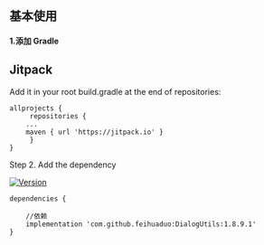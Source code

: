 ## 基本使用

#### 1.添加 Gradle

## Jitpack

Add it in your root build.gradle at the end of repositories:
```
allprojects {
     repositories {
	...
	maven { url 'https://jitpack.io' }
     }
}

```
Step 2. Add the dependency

[![Version](https://jitpack.io/v/feihuaduo/DialogUtils.svg)](https://jitpack.io/#feihuaduo/DialogUtils)

```
dependencies {

    //依赖
    implementation 'com.github.feihuaduo:DialogUtils:1.8.9.1'
}
```